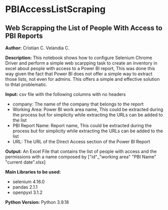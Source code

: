 # PBIAccessListScraping
## Web Scrapping the List of People With Access to PBI Reports

**Author:** Cristian C. Velandia C.

**Description:** This notebook shows how to configure Selenium Chrome Driver and perform a simple web scarpping task to create an inventory in excel about people with access to a Power BI report, This was done this way given the fact that Power BI does not offer a simple way to extract those lists, not even for admins. This offers a simple and effective solution to thtat problematic. 

**Input:** csv file with the following columns with no headers
* company: The name of the company that belongs to the report
* Working Area: Power BI work area name, This could be extracted during the process but for simplicity while extracting the URLs can be added to the list 
* PBI Report Name: Report name, This could be extracted during the process but for simplicity while extracting the URLs can be added to the list 
* URL: The URL of the Direct Access section of the Power BI Report

**Output:** An Excel File that contains the list of people with access and the permissions with a name composed by ["id"_"working area" "PBI Name" "current date".xlsx]

**Main Libraries to be used:** 
- selenium                  4.16.0
- pandas                    2.1.1
- openpyxl                  3.1.2

**Python Version:** Python 3.9.18